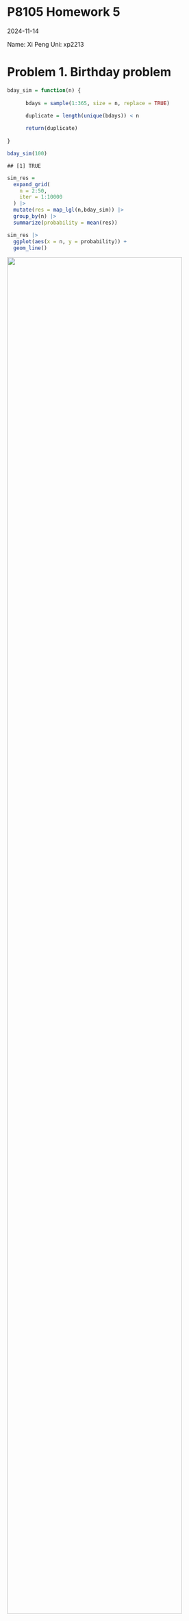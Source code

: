 P8105 Homework 5
================
2024-11-14

Name: Xi Peng Uni: xp2213

# Problem 1. Birthday problem

``` r
bday_sim = function(n) {
  
      bdays = sample(1:365, size = n, replace = TRUE)
      
      duplicate = length(unique(bdays)) < n

      return(duplicate)
      
}

bday_sim(100)
```

    ## [1] TRUE

``` r
sim_res =
  expand_grid(
    n = 2:50,
    iter = 1:10000
  ) |> 
  mutate(res = map_lgl(n,bday_sim)) |> 
  group_by(n) |> 
  summarize(probability = mean(res))

sim_res |> 
  ggplot(aes(x = n, y = probability)) +
  geom_line()
```

<img src="p8105_Homework5_files/figure-gfm/unnamed-chunk-2-1.png" width="90%" />

The plot shows that the probability of at least two people sharing a
birthday increases steadily as the group size grows. At around the
sample size of 23 people, the probability crosses the 0.5 mark,
representing a key threshold. Beyond this point, the probability
approaches 1 as the group size exceeds 50.

# Problem 2. Power Analysis of a One-Sample T-test

``` r
sim_mean_sd = function(n, mu = 0, sigma = 5) {
  sim_data = tibble(
    x = rnorm(n, mean = mu, sd = sigma),
  )
  
  t_test_res = t.test(sim_data$x, mu = 0) |> 
    broom::tidy() |> 
    select(estimate, p.value)
  
  return(t_test_res)
}

sim_res = 
  expand_grid(
    sample_size = 30,
    mu = c(0, 1, 2, 3, 4, 5, 6),
    iter = 1:5000
  ) |> 
  mutate(
    test_res = map(mu, \(x) sim_mean_sd(n = 30, mu = x))
  ) |>
  unnest(test_res) |>
  mutate(
    rejected = p.value < 0.05
  )

sim_q2_summary_df = sim_res |> 
  group_by(mu) |>
  summarise(
    power = mean(rejected),
    avg_estimate = mean(estimate),
    avg_estimate_rejected = mean(estimate[rejected])
  ) 

knitr::kable(sim_q2_summary_df)
```

|  mu |  power | avg_estimate | avg_estimate_rejected |
|----:|-------:|-------------:|----------------------:|
|   0 | 0.0470 |    0.0040973 |              0.223064 |
|   1 | 0.1790 |    0.9811680 |              2.256505 |
|   2 | 0.5568 |    1.9901983 |              2.627835 |
|   3 | 0.8874 |    2.9899405 |              3.178205 |
|   4 | 0.9886 |    3.9874752 |              4.014364 |
|   5 | 0.9998 |    5.0014896 |              5.002200 |
|   6 | 1.0000 |    6.0091574 |              6.009157 |

``` r
power_plot = 
  sim_q2_summary_df  |>
  ggplot(aes(x = mu, y = power)) +
  geom_line() +
  geom_point() +
  labs(
    x = "True value of μ",
    y = "Power of test",
    title = "Effect Size and Power"
  ) +
  theme_minimal()

power_plot
```

<img src="p8105_Homework5_files/figure-gfm/unnamed-chunk-4-1.png" width="90%" />

``` r
estimates_plot = 
  sim_q2_summary_df |>
  ggplot(aes(x = mu)) +
  geom_line(aes(y = avg_estimate, color = "All samples")) +
  geom_line(aes(y = avg_estimate_rejected, color = "Rejected null only")) +
  labs(
    x = "True value of μ",
    y = "Average estimate of μ",
    title = "Average Estimates vs True μ",
    color = "Sample Type"
  ) +
  theme_minimal() +
  theme(legend.position = "bottom")

estimates_plot
```

<img src="p8105_Homework5_files/figure-gfm/unnamed-chunk-5-1.png" width="90%" />

There is a clear association between effect size and power. When the
true value of mu is small, the test has low power, meaning there is a
smaller chance of rejecting the null hypothesis. However, as mu
increases, representing a larger effect size, the power of the test also
increases. Specifically, according to the the “Effect Size and Power”
plot, from mu = 1 to mu = 3, the power rises sharply. Beyond mu = 4, the
power approaches 1, indicating that the test is highly effective at
detecting a false null hypothesis at these larger effect sizes.

The sample average of mu^hat across tests for which the null is rejected
is not exactly equal to the true value of mu.

# Problem 3. Homicide Rates Across U.S. Cities

``` r
url = "https://raw.githubusercontent.com/washingtonpost/data-homicides/refs/heads/master/homicide-data.csv"

homi_data = read_csv(url)
```

    ## Rows: 52179 Columns: 12
    ## ── Column specification ────────────────────────────────────────────────────────
    ## Delimiter: ","
    ## chr (9): uid, victim_last, victim_first, victim_race, victim_age, victim_sex...
    ## dbl (3): reported_date, lat, lon
    ## 
    ## ℹ Use `spec()` to retrieve the full column specification for this data.
    ## ℹ Specify the column types or set `show_col_types = FALSE` to quiet this message.

``` r
homi_data2 = homi_data |> 
  janitor::clean_names() |> 
  mutate(
    city_state = str_c(city, ", ", state)
  )

total_vs_unsolve = homi_data2 |> 
    group_by(city_state) |> 
  summarize(
    Total_homicides = n(),
    Unsolved_homicides = sum(disposition %in% c("Closed without arrest", "Open/No arrest"))
  )

knitr::kable(total_vs_unsolve, caption = "Total and Unsolved Homicides Across U.S. Cities")
```

| city_state         | Total_homicides | Unsolved_homicides |
|:-------------------|----------------:|-------------------:|
| Albuquerque, NM    |             378 |                146 |
| Atlanta, GA        |             973 |                373 |
| Baltimore, MD      |            2827 |               1825 |
| Baton Rouge, LA    |             424 |                196 |
| Birmingham, AL     |             800 |                347 |
| Boston, MA         |             614 |                310 |
| Buffalo, NY        |             521 |                319 |
| Charlotte, NC      |             687 |                206 |
| Chicago, IL        |            5535 |               4073 |
| Cincinnati, OH     |             694 |                309 |
| Columbus, OH       |            1084 |                575 |
| Dallas, TX         |            1567 |                754 |
| Denver, CO         |             312 |                169 |
| Detroit, MI        |            2519 |               1482 |
| Durham, NC         |             276 |                101 |
| Fort Worth, TX     |             549 |                255 |
| Fresno, CA         |             487 |                169 |
| Houston, TX        |            2942 |               1493 |
| Indianapolis, IN   |            1322 |                594 |
| Jacksonville, FL   |            1168 |                597 |
| Kansas City, MO    |            1190 |                486 |
| Las Vegas, NV      |            1381 |                572 |
| Long Beach, CA     |             378 |                156 |
| Los Angeles, CA    |            2257 |               1106 |
| Louisville, KY     |             576 |                261 |
| Memphis, TN        |            1514 |                483 |
| Miami, FL          |             744 |                450 |
| Milwaukee, wI      |            1115 |                403 |
| Minneapolis, MN    |             366 |                187 |
| Nashville, TN      |             767 |                278 |
| New Orleans, LA    |            1434 |                930 |
| New York, NY       |             627 |                243 |
| Oakland, CA        |             947 |                508 |
| Oklahoma City, OK  |             672 |                326 |
| Omaha, NE          |             409 |                169 |
| Philadelphia, PA   |            3037 |               1360 |
| Phoenix, AZ        |             914 |                504 |
| Pittsburgh, PA     |             631 |                337 |
| Richmond, VA       |             429 |                113 |
| Sacramento, CA     |             376 |                139 |
| San Antonio, TX    |             833 |                357 |
| San Bernardino, CA |             275 |                170 |
| San Diego, CA      |             461 |                175 |
| San Francisco, CA  |             663 |                336 |
| Savannah, GA       |             246 |                115 |
| St. Louis, MO      |            1677 |                905 |
| Stockton, CA       |             444 |                266 |
| Tampa, FL          |             208 |                 95 |
| Tulsa, AL          |               1 |                  0 |
| Tulsa, OK          |             583 |                193 |
| Washington, DC     |            1345 |                589 |

Total and Unsolved Homicides Across U.S. Cities

The raw data contains 12 variables, which are uid, reported_date,
victim_last, victim_first, victim_race, victim_age, victim_sex, city,
state, lat, lon, disposition, and 52179 observations.

``` r
Bal_MD_prop = homi_data2 |> 
  filter(city_state == "Baltimore, MD") |> 
  summarize(
    Total_Homicides_in_Baltimore_MD = n(),
    Unsolved_Homicides_in_Baltimore_MD = sum(disposition %in% c("Closed without arrest", "Open/No arrest"))
  )

knitr::kable(Bal_MD_prop)
```

| Total_Homicides_in_Baltimore_MD | Unsolved_Homicides_in_Baltimore_MD |
|--------------------------------:|-----------------------------------:|
|                            2827 |                               1825 |

``` r
Bal_MD_prop_res = prop.test(Bal_MD_prop$Unsolved_Homicides_in_Baltimore_MD, Bal_MD_prop$Total_Homicides_in_Baltimore_MD) |> 
  broom::tidy() |> 
  select(estimate,conf.low, conf.high)

knitr::kable(Bal_MD_prop_res, caption = "Proportion of Unsolved Homicides in Baltimore, MD")
```

|  estimate |  conf.low | conf.high |
|----------:|----------:|----------:|
| 0.6455607 | 0.6275625 | 0.6631599 |

Proportion of Unsolved Homicides in Baltimore, MD

``` r
homicide_rate_by_cities = function(city_name) {
  
  city = homi_data2 |> 
    filter(city_state == city_name) |> 
  summarize(
    Total_Homicides = n(),
    Unsolved_Homicides = sum(disposition %in% c("Closed without arrest", "Open/No arrest"))
  )
  
  prop_res = prop.test(city$Unsolved_Homicides, city$Total_Homicides) |> 
    broom::tidy() |> 
    select(estimate,conf.low, conf.high)
  
  return(prop_res)
}

all_cities_states = unique(homi_data2$city_state)

homi_summary = tibble(
  city_state = all_cities_states,
  res = map(all_cities_states, homicide_rate_by_cities)
) |> 
  unnest(res)

knitr::kable(homi_summary, caption = "Proportion of Unsolved Homicides Across U.S. Cities")
```

| city_state         |  estimate |  conf.low | conf.high |
|:-------------------|----------:|----------:|----------:|
| Albuquerque, NM    | 0.3862434 | 0.3372604 | 0.4375766 |
| Atlanta, GA        | 0.3833505 | 0.3528119 | 0.4148219 |
| Baltimore, MD      | 0.6455607 | 0.6275625 | 0.6631599 |
| Baton Rouge, LA    | 0.4622642 | 0.4141987 | 0.5110240 |
| Birmingham, AL     | 0.4337500 | 0.3991889 | 0.4689557 |
| Boston, MA         | 0.5048860 | 0.4646219 | 0.5450881 |
| Buffalo, NY        | 0.6122841 | 0.5687990 | 0.6540879 |
| Charlotte, NC      | 0.2998544 | 0.2660820 | 0.3358999 |
| Chicago, IL        | 0.7358627 | 0.7239959 | 0.7473998 |
| Cincinnati, OH     | 0.4452450 | 0.4079606 | 0.4831439 |
| Columbus, OH       | 0.5304428 | 0.5002167 | 0.5604506 |
| Dallas, TX         | 0.4811742 | 0.4561942 | 0.5062475 |
| Denver, CO         | 0.5416667 | 0.4846098 | 0.5976807 |
| Detroit, MI        | 0.5883287 | 0.5687903 | 0.6075953 |
| Durham, NC         | 0.3659420 | 0.3095874 | 0.4260936 |
| Fort Worth, TX     | 0.4644809 | 0.4222542 | 0.5072119 |
| Fresno, CA         | 0.3470226 | 0.3051013 | 0.3913963 |
| Houston, TX        | 0.5074779 | 0.4892447 | 0.5256914 |
| Indianapolis, IN   | 0.4493192 | 0.4223156 | 0.4766207 |
| Jacksonville, FL   | 0.5111301 | 0.4820460 | 0.5401402 |
| Kansas City, MO    | 0.4084034 | 0.3803996 | 0.4370054 |
| Las Vegas, NV      | 0.4141926 | 0.3881284 | 0.4407395 |
| Long Beach, CA     | 0.4126984 | 0.3629026 | 0.4642973 |
| Los Angeles, CA    | 0.4900310 | 0.4692208 | 0.5108754 |
| Louisville, KY     | 0.4531250 | 0.4120609 | 0.4948235 |
| Memphis, TN        | 0.3190225 | 0.2957047 | 0.3432691 |
| Miami, FL          | 0.6048387 | 0.5685783 | 0.6400015 |
| Milwaukee, wI      | 0.3614350 | 0.3333172 | 0.3905194 |
| Minneapolis, MN    | 0.5109290 | 0.4585150 | 0.5631099 |
| Nashville, TN      | 0.3624511 | 0.3285592 | 0.3977401 |
| New Orleans, LA    | 0.6485356 | 0.6231048 | 0.6731615 |
| New York, NY       | 0.3875598 | 0.3494421 | 0.4270755 |
| Oakland, CA        | 0.5364308 | 0.5040588 | 0.5685037 |
| Oklahoma City, OK  | 0.4851190 | 0.4467861 | 0.5236245 |
| Omaha, NE          | 0.4132029 | 0.3653146 | 0.4627477 |
| Philadelphia, PA   | 0.4478103 | 0.4300380 | 0.4657157 |
| Phoenix, AZ        | 0.5514223 | 0.5184825 | 0.5839244 |
| Pittsburgh, PA     | 0.5340729 | 0.4942706 | 0.5734545 |
| Richmond, VA       | 0.2634033 | 0.2228571 | 0.3082658 |
| San Antonio, TX    | 0.4285714 | 0.3947772 | 0.4630331 |
| Sacramento, CA     | 0.3696809 | 0.3211559 | 0.4209131 |
| Savannah, GA       | 0.4674797 | 0.4041252 | 0.5318665 |
| San Bernardino, CA | 0.6181818 | 0.5576628 | 0.6753422 |
| San Diego, CA      | 0.3796095 | 0.3354259 | 0.4258315 |
| San Francisco, CA  | 0.5067873 | 0.4680516 | 0.5454433 |
| St. Louis, MO      | 0.5396541 | 0.5154369 | 0.5636879 |
| Stockton, CA       | 0.5990991 | 0.5517145 | 0.6447418 |
| Tampa, FL          | 0.4567308 | 0.3881009 | 0.5269851 |
| Tulsa, OK          | 0.3310463 | 0.2932349 | 0.3711192 |
| Tulsa, AL          | 0.0000000 | 0.0000000 | 0.9453792 |
| Washington, DC     | 0.4379182 | 0.4112495 | 0.4649455 |

Proportion of Unsolved Homicides Across U.S. Cities

``` r
homi_rate_plot = 
  ggplot(homi_summary, aes(x = city_state, y = estimate)) +
  geom_point() +
  geom_errorbar(aes(ymin = conf.low, ymax = conf.high)) +
  labs(
    title = "Proportion of Unsolved Homicides by City",
    x = "City, State",
    y = "Estimated Proportion of Unsolved Homicides"
  ) +
  coord_flip() +
  theme_minimal()

homi_rate_plot
```

<img src="p8105_Homework5_files/figure-gfm/unnamed-chunk-9-1.png" width="90%" />
